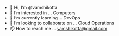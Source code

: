 - 👋 Hi, I’m @vamshikotta
- 👀 I’m interested in ... Computers
- 🌱 I’m currently learning ... DevOps
- 💞️ I’m looking to collaborate on ... Cloud Operations
- 📫 How to reach me ... vamshikotta@gmail.com

<!---
vamshikotta/vamshikotta is a ✨ special ✨ repository because its `README.md` (this file) appears on your GitHub profile.
You can click the Preview link to take a look at your changes.
--->
